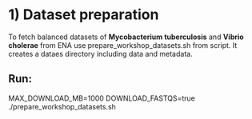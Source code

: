 # 1) Dataset preparation
To fetch balanced datasets of **Mycobacterium tuberculosis** and **Vibrio cholerae** from ENA use prepare_workshop_datasets.sh from script. It creates a dataes directory including data and metadata.
## Run:
MAX_DOWNLOAD_MB=1000 DOWNLOAD_FASTQS=true ./prepare_workshop_datasets.sh
